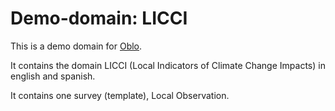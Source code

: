 # Demo-domain: LICCI 

This is a demo domain for [Oblo](https://github.com/Oblo-cit-sci/Oblo-backend). 

It contains the domain LICCI (Local Indicators of Climate Change Impacts) in english and spanish.

It contains one survey (template), Local Observation.
